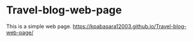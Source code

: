 # Travel-blog-web-page
This is a simple web page. 
https://kpabasara12003.github.io/Travel-blog-web-page/

